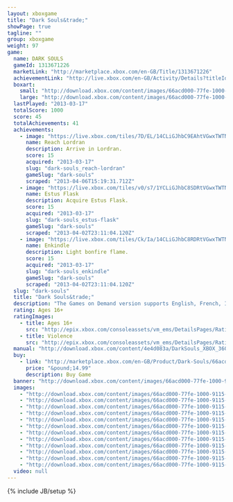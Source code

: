 ```yaml
---
layout: xboxgame
title: "Dark Souls&trade;"
showPage: true
tagline: ""
group: xboxgame
weight: 97
game: 
  name: DARK SOULS
  gameId: 1313671226
  marketLink: "http://marketplace.xbox.com/en-GB/Title/1313671226"
  achievementLink: "http://live.xbox.com/en-GB/Activity/Details?titleId=1313671226"
  boxart: 
    small: "http://download.xbox.com/content/images/66acd000-77fe-1000-9115-d8024e4d083a/1033/boxartsm.jpg"
    large: "http://download.xbox.com/content/images/66acd000-77fe-1000-9115-d8024e4d083a/1033/boxartlg.jpg"
  lastPlayed: "2013-03-17"
  totalScore: 1000
  score: 45
  totalAchievements: 41
  achievements: 
    - image: "https://live.xbox.com/tiles/7D/EL/14CLiGJhbC9EAhtVGwxTWTNhL2FjaC8wLzgwAAAAAOfn5-gkMfA=.jpg"
      name: Reach Lordran
      description: Arrive in Lordran.
      score: 15
      acquired: "2013-03-17"
      slug: "dark-souls_reach-lordran"
      gameSlug: "dark-souls"
      scraped: "2013-04-06T15:19:31.712Z"
    - image: "https://live.xbox.com/tiles/v0/s7/1YCLiGJhbC8SDRtVGwxTWTNhL2FjaC8wLzdmAAAAAOfn5-oUS6M=.jpg"
      name: Estus Flask
      description: Acquire Estus Flask.
      score: 15
      acquired: "2013-03-17"
      slug: "dark-souls_estus-flask"
      gameSlug: "dark-souls"
      scraped: "2013-04-02T23:11:04.120Z"
    - image: "https://live.xbox.com/tiles/Ck/Ia/14CLiGJhbC8RDRtVGwxTWTNhL2FjaC8wLzdlAAAAAOfn5-g1QhY=.jpg"
      name: Enkindle
      description: Light bonfire flame.
      score: 15
      acquired: "2013-03-17"
      slug: "dark-souls_enkindle"
      gameSlug: "dark-souls"
      scraped: "2013-04-02T23:11:04.120Z"
  slug: "dark-souls"
  title: "Dark Souls&trade;"
  description: "The Games on Demand version supports English, French, Italian, German, Spanish.  Download the manual for this game by locating the game on http://marketplace.xbox.com and selecting &ldquo;See Game Manual&quot;.  Dark Souls is an action RPG (role playing game) set in a rich, dark fantasy universe. Tense dungeon crawling, fearsome enemy encounters and groundbreaking online features combine for a truly unique RPG experience. Dark Souls breaks down barriers with a seamless world design that encourages exploration and fosters an adaptable gameplay experience. The unerring foundation of challenge and reward will engulf you and offer an unparalleled sense of achievement."
  rating: Ages 16+
  ratingImages: 
    - title: Ages 16+
      src: "http://epix.xbox.com/consoleassets/vm_ems/DetailsPages/RatingSystemID/14/default/Values/14004.png"
    - title: Violence
      src: "http://epix.xbox.com/consoleassets/vm_ems/DetailsPages/RatingSystemID/14/default/Descriptors/14005.png"
  manual: "http://download.xbox.com/content/4e4d083a/DarkSouls_XBOX_360_Manual_GB.pdf"
  buy: 
    - link: "http://marketplace.xbox.com/en-GB/Product/Dark-Souls/66acd000-77fe-1000-9115-d8024e4d083a?purchase=1&amp;DownloadType=Game"
      price: "&pound;14.99"
      description: Buy Game
  banner: "http://download.xbox.com/content/images/66acd000-77fe-1000-9115-d8024e4d083a/1033/banner.png"
  images: 
    - "http://download.xbox.com/content/images/66acd000-77fe-1000-9115-d8024e4d083a/1033/screenlg1.jpg"
    - "http://download.xbox.com/content/images/66acd000-77fe-1000-9115-d8024e4d083a/1033/screenlg2.jpg"
    - "http://download.xbox.com/content/images/66acd000-77fe-1000-9115-d8024e4d083a/1033/screenlg3.jpg"
    - "http://download.xbox.com/content/images/66acd000-77fe-1000-9115-d8024e4d083a/1033/screenlg4.jpg"
    - "http://download.xbox.com/content/images/66acd000-77fe-1000-9115-d8024e4d083a/1033/screenlg5.jpg"
    - "http://download.xbox.com/content/images/66acd000-77fe-1000-9115-d8024e4d083a/1033/screenlg6.jpg"
    - "http://download.xbox.com/content/images/66acd000-77fe-1000-9115-d8024e4d083a/1033/screenlg7.jpg"
    - "http://download.xbox.com/content/images/66acd000-77fe-1000-9115-d8024e4d083a/1033/screenlg8.jpg"
    - "http://download.xbox.com/content/images/66acd000-77fe-1000-9115-d8024e4d083a/1033/screenlg9.jpg"
    - "http://download.xbox.com/content/images/66acd000-77fe-1000-9115-d8024e4d083a/1033/screenlg10.jpg"
    - "http://download.xbox.com/content/images/66acd000-77fe-1000-9115-d8024e4d083a/1033/screenlg11.jpg"
    - "http://download.xbox.com/content/images/66acd000-77fe-1000-9115-d8024e4d083a/1033/screenlg12.jpg"
  video: null
---
```

{% include JB/setup %}